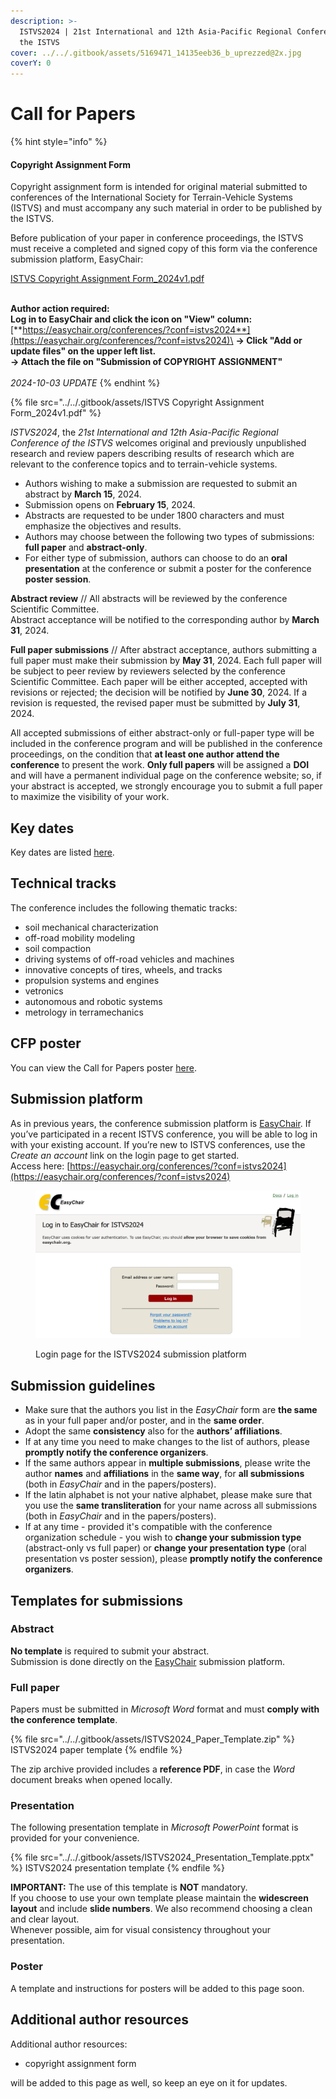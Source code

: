 ```yaml
---
description: >-
  ISTVS2024 | 21st International and 12th Asia-Pacific Regional Conference of
  the ISTVS
cover: ../../.gitbook/assets/5169471_14135eeb36_b_uprezzed@2x.jpg
coverY: 0
---
```


# Call for Papers

{% hint style="info" %}
#### Copyright Assignment Form <a href="#copyright-assignment-form" id="copyright-assignment-form"></a>

Copyright assignment form is intended for original material submitted to conferences of the International Society for Terrain-Vehicle Systems (ISTVS) and must accompany any such material in order to be published by the ISTVS.&#x20;

Before publication of your paper in conference proceedings, the ISTVS must receive a completed and signed copy of this form via the conference submission platform, EasyChair:

[ISTVS Copyright Assignment Form\_2024v1.pdf](https://files.gitbook.com/v0/b/gitbook-x-prod.appspot.com/o/spaces%2FDSUIEqgaPlFzlCt7TKJP%2Fuploads%2F4JevVzklzazZoDaOCXEv%2FISTVS%20Copyright%20Assignment%20Form\_2024v1.pdf?alt=media\&token=776ba519-537f-46ab-8787-f34bbdb8eec0)

\
**Author action required:**\
**Log in to EasyChair and click the icon on "View" column:**\
[**https://easychair.org/conferences/?conf=istvs2024**](https://easychair.org/conferences/?conf=istvs2024)\
**-> Click "Add or update files" on the upper left list.** \
**-> Attach the file on "Submission of COPYRIGHT ASSIGNMENT"**\
\
_2024-10-03 UPDATE_
{% endhint %}

{% file src="../../.gitbook/assets/ISTVS Copyright Assignment Form_2024v1.pdf" %}

_ISTVS2024_, the _21st International and 12th Asia-Pacific Regional Conference of the ISTVS_ welcomes original and previously unpublished research and review papers describing results of research which are relevant to the conference topics and to terrain-vehicle systems.

* Authors wishing to make a submission are requested to submit an abstract by **March 15**, 2024.
* Submission opens on **February 15**, 2024.
* Abstracts are requested to be under 1800 characters and must emphasize the objectives and results.
* Authors may choose between the following two types of submissions:\
  **full paper** and **abstract-only**.
* For either type of submission, authors can choose to do an **oral presentation** at the conference or submit a poster for the conference **poster session**.

**Abstract review** // All abstracts will be reviewed by the conference Scientific Committee.\
Abstract acceptance will be notified to the corresponding author by **March 31**, 2024.

**Full paper submissions** // After abstract acceptance, authors submitting a full paper must make their submission by **May 31**, 2024. Each full paper will be subject to peer review by reviewers selected by the conference Scientific Committee. Each paper will be either accepted, accepted with revisions or rejected; the decision will be notified by **June 30**, 2024. If a revision is requested, the revised paper must be submitted by **July 31**, 2024.

All accepted submissions of either abstract-only or full-paper type will be included in the conference program and will be published in the conference proceedings, on the condition that **at least one author attend the conference** to present the work. **Only full papers** will be assigned a **DOI** and will have a permanent individual page on the conference website; so, if your abstract is accepted, we strongly encourage you to submit a full paper to maximize the visibility of your work.

## Key dates

Key dates are listed [here](../../#key-dates).

## Technical tracks

The conference includes the following thematic tracks:

* soil mechanical characterization
* off-road mobility modeling
* soil compaction
* driving systems of off-road vehicles and machines
* innovative concepts of tires, wheels, and tracks
* propulsion systems and engines
* vetronics
* autonomous and robotic systems
* metrology in terramechanics

## CFP poster

You can view the Call for Papers poster [here](cfp-poster.md).

## Submission platform

As in previous years, the conference submission platform is [EasyChair](https://easychair.org/conferences/?conf=istvs2024). If you’ve participated in a recent ISTVS conference, you will be able to log in with your existing account. If you’re new to ISTVS conferences, use the _Create an account_ link on the login page to get started.\
Access here: [https://easychair.org/conferences/?conf=istvs2024](https://easychair.org/conferences/?conf=istvs2024)

<figure><img src="../../.gitbook/assets/EasyChair_ISTVS2024.png" alt=""><figcaption><p>Login page for the ISTVS2024 submission platform</p></figcaption></figure>

## Submission guidelines

* Make sure that the authors you list in the _EasyChair_ form are **the same** as in your full paper and/or poster, and in the **same order**.
* Adopt the same **consistency** also for the **authors’ affiliations**.
* If at any time you need to make changes to the list of authors, please **promptly notify the conference organizers**.
* If the same authors appear in **multiple submissions**, please write the author **names** and **affiliations** in the **same way**, for **all submissions** (both in _EasyChair_ and in the papers/posters).
* If the latin alphabet is not your native alphabet, please make sure that you use the **same transliteration** for your name across all submissions (both in _EasyChair_ and in the papers/posters).
* If at any time - provided it's compatible with the conference organization schedule - you wish to **change your submission type** (abstract-only vs full paper) or **change your presentation type** (oral presentation vs poster session), please **promptly notify the conference organizers**.

## Templates for submissions

### Abstract

**No template** is required to submit your abstract.\
Submission is done directly on the [EasyChair](https://easychair.org/conferences/?conf=istvs2024) submission platform.

### Full paper

Papers must be submitted in _Microsoft Word_ format and must **comply with the conference template**.

{% file src="../../.gitbook/assets/ISTVS2024_Paper_Template.zip" %}
ISTVS2024 paper template
{% endfile %}

The zip archive provided includes a **reference PDF**, in case the _Word_ document breaks when opened locally.

### Presentation

The following presentation template in _Microsoft PowerPoint_ format is provided for your convenience.

{% file src="../../.gitbook/assets/ISTVS2024_Presentation_Template.pptx" %}
ISTVS2024 presentation template
{% endfile %}

**IMPORTANT:** The use of this template is **NOT** mandatory.\
If you choose to use your own template please maintain the **widescreen layout** and include **slide numbers**. We also recommend choosing a clean and clear layout.\
Whenever possible, aim for visual consistency throughout your presentation.

### Poster

A template and instructions for posters will be added to this page soon.

## Additional author resources

Additional author resources:

* copyright assignment form

will be added to this page as well, so keep an eye on it for updates.



